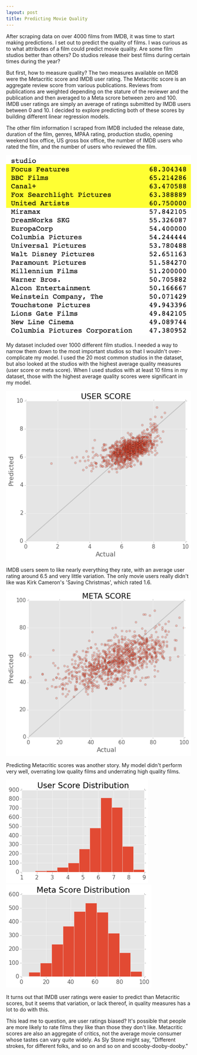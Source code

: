 ```yaml
---
layout: post
title: Predicting Movie Quality
---
```


After scraping data on over 4000 films from IMDB, it was time to start making predictions. I set out to predict the quality of films. I was curious as to what attributes of a film could predict movie quality. Are some film studios better than others? Do studios release their best films during certain times during the year?

But first, how to measure quality? The two measures available on IMDB were the Metacritic score and IMDB user rating. The Metacritic score is an aggregate review score from various publications. Reviews from publications are weighted depending on the stature of the reviewer and the publication and then averaged to a Meta scrore between zero and 100. IMDB user ratings are simply an average of ratings submitted by IMDB users between 0 and 10. I decided to explore predicting both of these scores by building different linear regression models. 

The other film information I scraped from IMDB included the release date, duration of the film, genres, MPAA rating, production studio, opening weekend box office, US gross box office, the number of IMDB users who rated the film, and the number of users who reviewed the film.

![png](../img/luther_03.png)

My dataset included over 1000 different film studios. I needed a way to narrow them down to the most important studios so that I wouldn't over-complicate my model. I used the 20 most common studios in the dataset, but also looked at the studios with the highest average quality measures (user score or meta score). When I used studios with at least 10 films in my dataset, those with the highest average quality scores were significant in my model.

![png](../img/luther_04.png)

IMDB users seem to like nearly everything they rate, with an average user rating around 6.5 and very little variation. The only movie users really didn't like was Kirk Cameron's 'Saving Christmas', which rated 1.6.

![png](../img/luther_05.png)

Predicting Metacritic scores was another story. My model didn't perform very well, overrating low quality films and underrating high quality films.

![png](../img/luther_06.png) ![png](../img/luther_07.png)

It turns out that IMDB user ratings were easier to predict than Metacritic scores, but it seems that variation, or lack thereof, in quality measures has a lot to do with this.

This lead me to question, are user ratings biased? It's possible that people are more likely to rate films they like than those they don't like. Metacritic scores are also an aggregate of critics, not the average movie consumer whose tastes can vary quite widely. As Sly Stone might say, "Different strokes, for different folks, and so on and so on and scooby-dooby-dooby."
